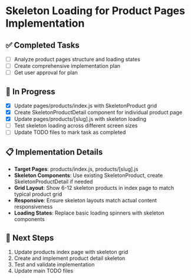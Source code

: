 # Skeleton Loading for Product Pages Implementation

## ✅ Completed Tasks
- [ ] Analyze product pages structure and loading states
- [ ] Create comprehensive implementation plan
- [ ] Get user approval for plan

## 🔄 In Progress
- [x] Update pages/products/index.js with SkeletonProduct grid
- [x] Create SkeletonProductDetail component for individual product page
- [x] Update pages/products/[slug].js with skeleton loading
- [ ] Test skeleton loading across different screen sizes
- [ ] Update TODO files to mark task as completed

## 📋 Implementation Details
- **Target Pages**: products/index.js, products/[slug].js
- **Skeleton Components**: Use existing SkeletonProduct, create SkeletonProductDetail if needed
- **Grid Layout**: Show 6-12 skeleton products in index page to match typical product grid
- **Responsive**: Ensure skeleton layouts match actual content responsiveness
- **Loading States**: Replace basic loading spinners with skeleton components

## 🎯 Next Steps
1. Update products index page with skeleton grid
2. Create and implement product detail skeleton
3. Test and validate implementation
4. Update main TODO files

